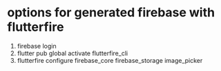 # options for generated firebase with flutterfire
1. firebase login
2. flutter pub global activate flutterfire_cli 
3. flutterfire configure
firebase_core
firebase_storage
image_picker
